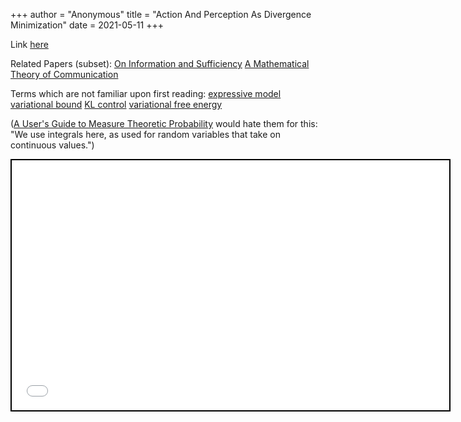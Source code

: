 +++
 author = "Anonymous"
 title = "Action And Perception As Divergence Minimization"
 date = 2021-05-11
+++




Link [here](https://arxiv.org/pdf/2009.01791.pdf)

Related Papers (subset):
[On Information and Sufficiency](https://www.processingstochasticites.com/obsidian_port/reading/On_Information_And_Sufficiency/)
[A Mathematical Theory of Communication](https://www.processingstochasticites.com/obsidian_port/reading/A_Mathematical_Theory_Of_Communication/)

Terms which are not familiar upon first reading: 
[expressive model](https://www.processingstochasticites.com/obsidian_port/reading/Expressive_Model/)
[variational bound](https://www.processingstochasticites.com/obsidian_port/reading/Variational_Bound/)
[KL control](https://www.processingstochasticites.com/obsidian_port/reading/KL_Control/)
[variational free energy](https://www.processingstochasticites.com/obsidian_port/reading/Variational_Free_Energy/)

([A User's Guide to Measure Theoretic Probability](https://www.processingstochasticites.com/obsidian_port/reading/A_Users_Guide_To_Measure_Theoretic_Probability/) would hate them for this: "We use integrals here, as used for random variables that take on continuous values.")



 
 <iframe seamless src="/obsidian_port/reading/nodes/Action_And_Perception_As_Divergence_Minimization.html" style="width:700px; height:400px; border: 2px solid black"></iframe>